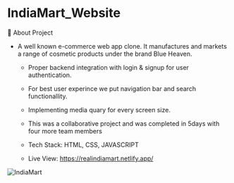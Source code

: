 # IndiaMart_Website
💬 About Project<br>
<ul>
  <li>A well known e-commerce web app clone. It manufactures
and markets a range of cosmetic products under the
brand Blue Heaven.</li>

- Proper backend integration with login & signup for user
authentication.

- For best user experince we put navigation bar and search
functionallity.

- Implementing media quary for every screen size.

- This was a collaborative project and was completed in
5days with four more team members

- Tech Stack: HTML, CSS, JAVASCRIPT

- Live View: https://realindiamart.netlify.app/
<!--   <li>📰 My First Web Page_________________________________</li> -->
  
</ul>

![IndiaMart](https://user-images.githubusercontent.com/48019264/185494269-10d933a0-23a1-4627-9664-d31fa664ed8e.png)
